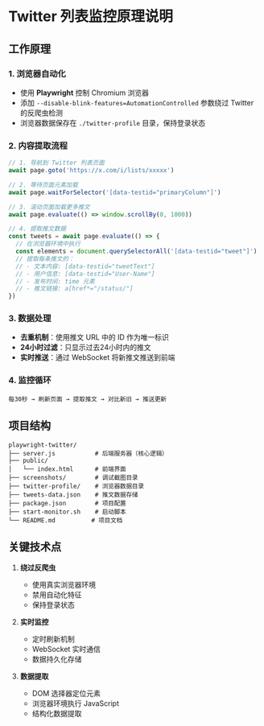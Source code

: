 # Twitter 列表监控原理说明

## 工作原理

### 1. 浏览器自动化
- 使用 **Playwright** 控制 Chromium 浏览器
- 添加 `--disable-blink-features=AutomationControlled` 参数绕过 Twitter 的反爬虫检测
- 浏览器数据保存在 `./twitter-profile` 目录，保持登录状态

### 2. 内容提取流程

```javascript
// 1. 导航到 Twitter 列表页面
await page.goto('https://x.com/i/lists/xxxxx')

// 2. 等待页面元素加载
await page.waitForSelector('[data-testid="primaryColumn"]')

// 3. 滚动页面加载更多推文
await page.evaluate(() => window.scrollBy(0, 1000))

// 4. 提取推文数据
const tweets = await page.evaluate(() => {
  // 在浏览器环境中执行
  const elements = document.querySelectorAll('[data-testid="tweet"]')
  // 提取每条推文的：
  // - 文本内容: [data-testid="tweetText"]
  // - 用户信息: [data-testid="User-Name"]
  // - 发布时间: time 元素
  // - 推文链接: a[href*="/status/"]
})
```

### 3. 数据处理
- **去重机制**：使用推文 URL 中的 ID 作为唯一标识
- **24小时过滤**：只显示过去24小时内的推文
- **实时推送**：通过 WebSocket 将新推文推送到前端

### 4. 监控循环
```
每30秒 → 刷新页面 → 提取推文 → 对比新旧 → 推送更新
```

## 项目结构

```
playwright-twitter/
├── server.js           # 后端服务器（核心逻辑）
├── public/
│   └── index.html      # 前端界面
├── screenshots/        # 调试截图目录
├── twitter-profile/    # 浏览器数据目录
├── tweets-data.json    # 推文数据存储
├── package.json        # 项目配置
├── start-monitor.sh    # 启动脚本
└── README.md          # 项目文档
```

## 关键技术点

1. **绕过反爬虫**
   - 使用真实浏览器环境
   - 禁用自动化特征
   - 保持登录状态

2. **实时监控**
   - 定时刷新机制
   - WebSocket 实时通信
   - 数据持久化存储

3. **数据提取**
   - DOM 选择器定位元素
   - 浏览器环境执行 JavaScript
   - 结构化数据提取